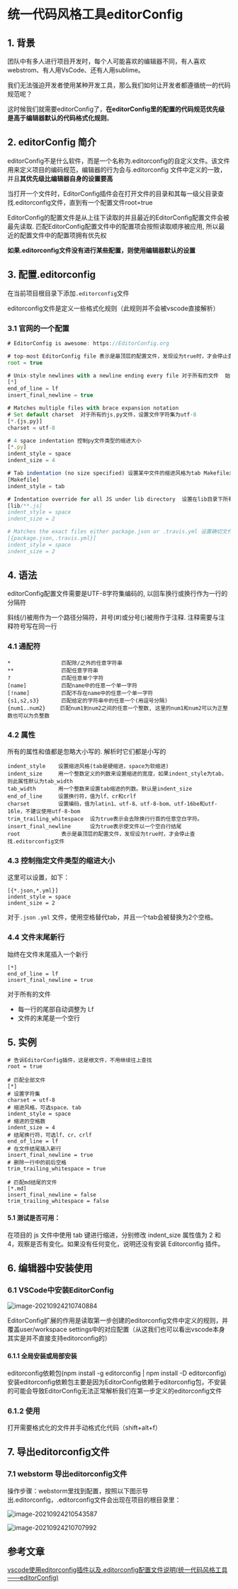 # 统一代码风格工具editorConfig

## 1. 背景

团队中有多人进行项目开发时，每个人可能喜欢的编辑器不同，有人喜欢webstrom、有人用VsCode、还有人用sublime。

我们无法强迫开发者使用某种开发工具，那么我们如何让开发者都遵循统一的代码规范呢？

这时候我们就需要editorConfig了，**在editorConfig里的配置的代码规范优先级是高于编辑器默认的代码格式化规则**。

## 2. editorConfig 简介

editorConfig不是什么软件，而是一个名称为.editorconfig的自定义文件。该文件用来定义项目的编码规范，编辑器的行为会与.editorconfig 文件中定义的一致，并且**其优先级比编辑器自身的设置要高**

当打开一个文件时，EditorConfig插件会在打开文件的目录和其每一级父目录查找.editorconfig文件，直到有一个配置文件root=true

EditorConfig的配置文件是从上往下读取的并且最近的EditorConfig配置文件会被最先读取. 匹配EditorConfig配置文件中的配置项会按照读取顺序被应用, 所以最近的配置文件中的配置项拥有优先权

**如果.editorconfig文件没有进行某些配置，则使用编辑器默认的设置**

## 3. 配置.editorconfig

在当前项目根目录下添加`.editorconfig`文件

editorconfig文件是定义一些格式化规则（此规则并不会被vscode直接解析）

### 3.1 官网的一个配置

```js
# EditorConfig is awesome: https://EditorConfig.org

# top-most EditorConfig file 表示是最顶层的配置文件，发现设为true时，才会停止查找.editorconfig文件
root = true

# Unix-style newlines with a newline ending every file 对于所有的文件  始终在文件末尾插入一个新行
[*]
end_of_line = lf
insert_final_newline = true

# Matches multiple files with brace expansion notation
# Set default charset  对于所有的js,py文件，设置文件字符集为utf-8
[*.{js,py}]
charset = utf-8

# 4 space indentation 控制py文件类型的缩进大小
[*.py]
indent_style = space
indent_size = 4

# Tab indentation (no size specified) 设置某中文件的缩进风格为tab Makefile未指明
[Makefile]
indent_style = tab

# Indentation override for all JS under lib directory  设置在lib目录下所有JS的缩进为
[lib/**.js]
indent_style = space
indent_size = 2

# Matches the exact files either package.json or .travis.yml 设置确切文件 package.json/.travis/.yml的缩进类型
[{package.json,.travis.yml}]
indent_style = space
indent_size = 2


```

## 4. 语法

editorConfig配置文件需要是UTF-8字符集编码的, 以回车换行或换行作为一行的分隔符

斜线(/)被用作为一个路径分隔符，井号(#)或分号(;)被用作于注释. 注释需要与注释符号写在同一行

### 4.1 通配符

```
*                匹配除/之外的任意字符串
**               匹配任意字符串
?                匹配任意单个字符
[name]           匹配name中的任意一个单一字符
[!name]          匹配不存在name中的任意一个单一字符
{s1,s2,s3}       匹配给定的字符串中的任意一个(用逗号分隔) 
{num1..num2}   　匹配num1到num2之间的任意一个整数, 这里的num1和num2可以为正整数也可以为负整数

```

### 4.2 属性

所有的属性和值都是忽略大小写的. 解析时它们都是小写的

```
indent_style    设置缩进风格(tab是硬缩进，space为软缩进)
indent_size     用一个整数定义的列数来设置缩进的宽度，如果indent_style为tab，则此属性默认为tab_width
tab_width       用一个整数来设置tab缩进的列数。默认是indent_size
end_of_line     设置换行符，值为lf、cr和crlf
charset         设置编码，值为latin1、utf-8、utf-8-bom、utf-16be和utf-16le，不建议使用utf-8-bom
trim_trailing_whitespace  设为true表示会去除换行行首的任意空白字符。
insert_final_newline      设为true表示使文件以一个空白行结尾
root        　　　表示是最顶层的配置文件，发现设为true时，才会停止查找.editorconfig文件

```

### 4.3 控制指定文件类型的缩进大小

这里可以设置，如下：

```
[{*.json,*.yml}]
indent_style = space
indent_size = 2
```

对于`.json` `.yml` 文件，使用空格替代tab，并且一个tab会被替换为2个空格。

### 4.4 文件末尾新行

始终在文件末尾插入一个新行

```
[*]
end_of_line = lf
insert_final_newline = true
```

对于所有的文件

- 每一行的尾部自动调整为 Lf
- 文件的末尾是一个空行

## 5. 实例

```
# 告诉EditorConfig插件，这是根文件，不用继续往上查找
root = true

# 匹配全部文件
[*]
# 设置字符集
charset = utf-8
# 缩进风格，可选space、tab
indent_style = space
# 缩进的空格数
indent_size = 4
# 结尾换行符，可选lf、cr、crlf
end_of_line = lf
# 在文件结尾插入新行
insert_final_newline = true
# 删除一行中的前后空格
trim_trailing_whitespace = true

# 匹配md结尾的文件
[*.md]
insert_final_newline = false
trim_trailing_whitespace = false

```

#### 5.1 测试是否可用：

在项目的 js 文件中使用 tab 键进行缩进，分别修改 indent_size 属性值为 2 和 4，观察是否有变化。如果没有任何变化，说明还没有安装 Editorconfig 插件。

## 6. 编辑器中安装使用

### 6.1 VSCode中安装EditorConfig

![image-20210924210740884](https://abelsun-1256449468.cos.ap-beijing.myqcloud.com/image/image-20210924210740884.png)

EditorConfig扩展的作用是读取第一步创建的editorconfig文件中定义的规则，并覆盖user/workspace settings中的对应配置（从这我们也可以看出vscode本身其实是并不直接支持editorconfig的）

#### 6.1.1 全局安装或局部安装

editorconfig依赖包(npm install -g editorconfig | npm install -D editorconfig)
安装editorconfig依赖包主要是因为EditorConfig依赖于editorconfig包，不安装的可能会导致EditorConfig无法正常解析我们在第一步定义的editorconfig文件

### 6.1.2 使用

打开需要格式化的文件并手动格式化代码（shift+alt+f）

## 7. 导出editorconfig文件

### 7.1 webstorm 导出editorconfig文件

操作步骤：webstorm里找到配置，按照以下图示导出.editorconfig，.editorconfig文件会出现在项目的根目录里：

![image-20210924210543587](https://abelsun-1256449468.cos.ap-beijing.myqcloud.com/image/image-20210924210543587.png)



![image-20210924210707992](https://abelsun-1256449468.cos.ap-beijing.myqcloud.com/image/image-20210924210707992.png)

## 参考文章

[vscode使用editorconfig插件以及.editorconfig配置文件说明(统一代码风格工具——editorConfig)](https://blog.csdn.net/Gabriel_wei/article/details/90286668)

